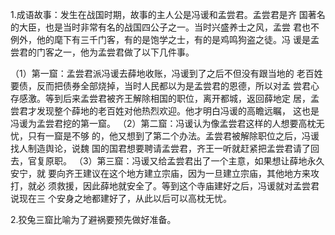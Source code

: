 1.成语故事：发生在战国时期，故事的主人公是冯谖和孟尝君。孟尝君是齐 国著名的大臣，也是当时非常有名的战国四公子之一。当时兴盛养士之风，孟尝 君也不例外，他的麾下有三千门客，有的是饱学之士，有的是鸡鸣狗盗之徒。冯 谖是孟尝君的门客之一，他为孟尝君做了以下几件事。 

（1）第一窟：孟尝君派冯谖去薛地收账，冯谖到了之后不但没有跟当地的 老百姓要债，反而把债券全部烧掉，当时人民都以为是孟尝君的恩德，所以对孟 尝君心存感激。等到后来孟尝君被齐王解除相国的职位，离开都城，返回薛地定 居，孟尝君才发现整个薛地的老百姓对他热烈欢迎。他才明白冯谖的高瞻远瞩， 这也是冯谖为孟尝君挖的第一窟。
（2）第二窟：冯谖认为像孟尝君这样的人想要高枕无忧，只有一窟是不够 的，他又想到了第二个办法。孟尝君被解除职位之后，冯谖找人制造舆论，说魏 国的国君想要聘请孟尝君，齐王一听就赶紧把孟尝君请了回去，官复原职。 
（3）第三窟：冯谖又给孟尝君出了一个主意，如果想让薛地永久安宁，就 要向齐王建议在这个地方建立宗庙，因为一旦建立宗庙，其他地方来攻打，就必 须救援，因此薛地就安全了。等到这个寺庙建好之后，冯谖就对孟尝君说现在三 个安身之地都建好了，从此以后可以高枕无忧。

2.狡兔三窟比喻为了避祸要预先做好准备。